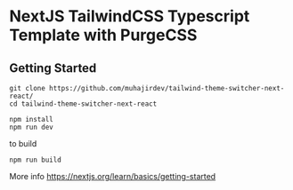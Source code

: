 # NextJS TailwindCSS Typescript Template with PurgeCSS

## Getting Started

```
git clone https://github.com/muhajirdev/tailwind-theme-switcher-next-react/
cd tailwind-theme-switcher-next-react

npm install
npm run dev
```

to build

```
npm run build

```

More info https://nextjs.org/learn/basics/getting-started
